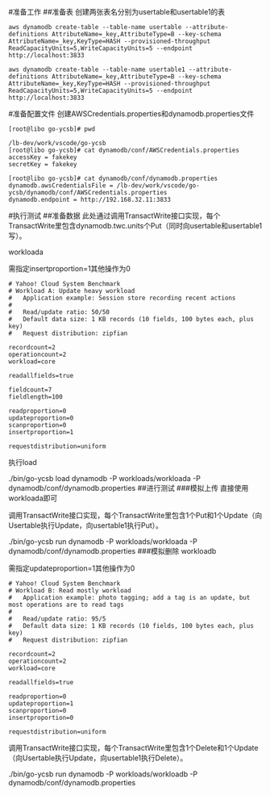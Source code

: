 #准备工作
##准备表
创建两张表名分别为usertable和usertable1的表

```
aws dynamodb create-table --table-name usertable --attribute-definitions AttributeName=_key,AttributeType=B --key-schema AttributeName=_key,KeyType=HASH --provisioned-throughput ReadCapacityUnits=5,WriteCapacityUnits=5 --endpoint http://localhost:3833

aws dynamodb create-table --table-name usertable1 --attribute-definitions AttributeName=_key,AttributeType=B --key-schema AttributeName=_key,KeyType=HASH --provisioned-throughput ReadCapacityUnits=5,WriteCapacityUnits=5 --endpoint http://localhost:3833
```
#准备配置文件
创建AWSCredentials.properties和dynamodb.properties文件
```
[root@libo go-ycsb]# pwd

/lb-dev/work/vscode/go-ycsb
[root@libo go-ycsb]# cat dynamodb/conf/AWSCredentials.properties 
accessKey = fakekey
secretKey = fakekey

[root@libo go-ycsb]# cat dynamodb/conf/dynamodb.properties 
dynamodb.awsCredentialsFile = /lb-dev/work/vscode/go-ycsb/dynamodb/conf/AWSCredentials.properties
dynamodb.endpoint = http://192.168.32.11:3833
```

#执行测试
##准备数据
此处通过调用TransactWrite接口实现，每个TransactWrite里包含dynamodb.twc.units个Put（同时向usertable和usertable1写）。

workloada

需指定insertproportion=1其他操作为0

```
# Yahoo! Cloud System Benchmark
# Workload A: Update heavy workload
#   Application example: Session store recording recent actions
#                        
#   Read/update ratio: 50/50
#   Default data size: 1 KB records (10 fields, 100 bytes each, plus key)
#   Request distribution: zipfian

recordcount=2
operationcount=2
workload=core

readallfields=true

fieldcount=7
fieldlength=100

readproportion=0
updateproportion=0
scanproportion=0
insertproportion=1

requestdistribution=uniform
```

执行load

 ./bin/go-ycsb load dynamodb -P workloads/workloada -P dynamodb/conf/dynamodb.properties
##进行测试
###模拟上传
直接使用workloada即可

调用TransactWrite接口实现，每个TransactWrite里包含1个Put和1个Update（向Usertable执行Update，向usertable1执行Put）。

./bin/go-ycsb run dynamodb -P workloads/workloada -P dynamodb/conf/dynamodb.properties
###模拟删除
workloadb

需指定updateproportion=1其他操作为0
```
# Yahoo! Cloud System Benchmark
# Workload B: Read mostly workload
#   Application example: photo tagging; add a tag is an update, but most operations are to read tags
#                        
#   Read/update ratio: 95/5
#   Default data size: 1 KB records (10 fields, 100 bytes each, plus key)
#   Request distribution: zipfian

recordcount=2
operationcount=2
workload=core

readallfields=true

readproportion=0
updateproportion=1
scanproportion=0
insertproportion=0

requestdistribution=uniform
```

调用TransactWrite接口实现，每个TransactWrite里包含1个Delete和1个Update（向Usertable执行Update，向usertable1执行Delete）。

./bin/go-ycsb run dynamodb -P workloads/workloadb -P dynamodb/conf/dynamodb.properties